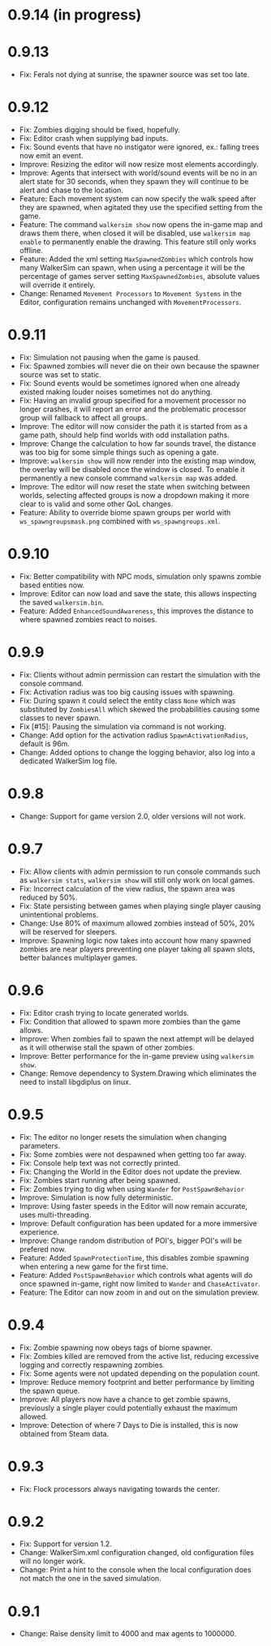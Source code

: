 # 0.9.14 (in progress)

# 0.9.13
- Fix: Ferals not dying at sunrise, the spawner source was set too late.

# 0.9.12
- Fix: Zombies digging should be fixed, hopefully.
- Fix: Editor crash when supplying bad inputs.
- Fix: Sound events that have no instigator were ignored, ex.: falling trees now emit an event.
- Improve: Resizing the editor will now resize most elements accordingly.
- Improve: Agents that intersect with world/sound events will be no in an alert state for 30 seconds, when they spawn they will continue to be alert and chase to the location.
- Feature: Each movement system can now specify the walk speed after they are spawned, when agitated they use the specified setting from the game.
- Feature: The command `walkersim show` now opens the in-game map and draws them there, when closed it will be disabled, use `walkersim map enable` to permanently enable the drawing. This feature still only works offline.
- Feature: Added the xml setting `MaxSpawnedZombies` which controls how many WalkerSim can spawn, when using a percentage it will be the percentage of games server setting `MaxSpawnedZombies`, absolute values will override it entirely.
- Change: Renamed `Movement Processors` to `Movement Systems` in the Editor, configuration remains unchanged with `MovementProcessors`.

# 0.9.11
- Fix: Simulation not pausing when the game is paused.
- Fix: Spawned zombies will never die on their own because the spawner source was set to static.
- Fix: Sound events would be sometimes ignored when one already existed making louder noises sometimes not do anything.
- Fix: Having an invalid group specified for a movement processor no longer crashes, it will report an error and the problematic processor group will fallback to affect all groups.
- Improve: The editor will now consider the path it is started from as a game path, should help find worlds with odd installation paths.
- Improve: Change the calculation to how far sounds travel, the distance was too big for some simple things such as opening a gate.
- Improve: `walkersim show` will now render into the existing map window, the overlay will be disabled once the window is closed. To enable it permanently a new console command `walkersim map` was added.
- Improve: The editor will now reset the state when switching between worlds, selecting affected groups is now a dropdown making it more clear to is valid and some other QoL changes. 
- Feature: Ability to override biome spawn groups per world with `ws_spawngroupsmask.png` combined with `ws_spawngroups.xml`.

# 0.9.10
- Fix: Better compatibility with NPC mods, simulation only spawns zombie based entities now.
- Improve: Editor can now load and save the state, this allows inspecting the saved `walkersim.bin`.
- Feature: Added `EnhancedSoundAwareness`, this improves the distance to where spawned zombies react to noises.
 
# 0.9.9
- Fix: Clients without admin permission can restart the simulation with the console command.
- Fix: Activation radius was too big causing issues with spawning.
- Fix: During spawn it could select the entity class `None` which was substituted by `ZombiesAll` which skewed the probabilities causing some classes to never spawn.
- Fix [#15]: Pausing the simulation via command is not working.
- Change: Add option for the activation radius `SpawnActivationRadius`, default is 96m.
- Change: Added options to change the logging behavior, also log into a dedicated WalkerSim log file.

# 0.9.8
- Change: Support for game version 2.0, older versions will not work.

# 0.9.7
- Fix: Allow clients with admin permission to run console commands such as `walkersim stats`, `walkersim show` will still only work on local games.
- Fix: Incorrect calculation of the view radius, the spawn area was reduced by 50%.
- Fix: State persisting between games when playing single player causing unintentional problems.
- Change: Use 80% of maximum allowed zombies instead of 50%, 20% will be reserved for sleepers.
- Improve: Spawning logic now takes into account how many spawned zombies are near players preventing one player taking all spawn slots, better balances multiplayer games.

# 0.9.6
- Fix: Editor crash trying to locate generated worlds.
- Fix: Condition that allowed to spawn more zombies than the game allows.
- Improve: When zombies fail to spawn the next attempt will be delayed as it will otherwise stall the spawn of other zombies.
- Improve: Better performance for the in-game preview using `walkersim show`.
- Change: Remove dependency to System.Drawing which eliminates the need to install libgdiplus on linux.

# 0.9.5
- Fix: The editor no longer resets the simulation when changing parameters.
- Fix: Some zombies were not despawned when getting too far away.
- Fix: Console help text was not correctly printed.
- Fix: Changing the World in the Editor does not update the preview.
- Fix: Zombies start running after being spawned.
- Fix: Zombies trying to dig when using `Wander` for `PostSpawnBehavior`
- Improve: Simulation is now fully deterministic.
- Improve: Using faster speeds in the Editor will now remain accurate, uses multi-threading.
- Improve: Default configuration has been updated for a more immersive experience.
- Improve: Change random distribution of POI's, bigger POI's will be prefered now.
- Feature: Added `SpawnProtectionTime`, this disables zombie spawning when entering a new game for the first time.
- Feature: Added `PostSpawnBehavior` which controls what agents will do once spawned in-game, right now limited to `Wander` and `ChaseActivator`.
- Feature: The Editor can now zoom in and out on the simulation preview.

# 0.9.4
- Fix: Zombie spawning now obeys tags of biome spawner.
- Fix: Zombies killed are removed from the active list, reducing excessive logging and correctly respawning zombies.
- Fix: Some agents were not updated depending on the population count.
- Improve: Reduce memory footprint and better performance by limiting the spawn queue.
- Improve: All players now have a chance to get zombie spawns, previously a single player could potentially exhaust the maximum allowed.
- Improve: Detection of where 7 Days to Die is installed, this is now obtained from Steam data.

# 0.9.3
- Fix: Flock processors always navigating towards the center.

# 0.9.2
- Fix: Support for version 1.2.
- Change: WalkerSim.xml configuration changed, old configuration files will no longer work.
- Change: Print a hint to the console when the local configuration does not match the one in the saved simulation.

# 0.9.1
- Change: Raise density limit to 4000 and max agents to 1000000.
